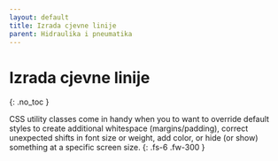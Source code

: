 ```yaml
---
layout: default
title: Izrada cjevne linije​
parent: Hidraulika i pneumatika
---
```


# Izrada cjevne linije​
{: .no_toc }

CSS utility classes come in handy when you to want to override default styles to create additional whitespace (margins/padding), correct unexpected shifts in font size or weight, add color, or hide (or show) something at a specific screen size.
{: .fs-6 .fw-300 }

